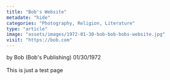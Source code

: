 ```yaml
---
title: "Bob's Website"
metadate: "hide"
categories: "Photography, Religion, Literature"
type: "article"
image: "assets/images/1972-01-30-bob-bob-bobs-website.jpg"
visit: "https://bob.com"
---
```

by Bob (Bob's Publishing) 01/30/1972 \
\
This is just a test page
